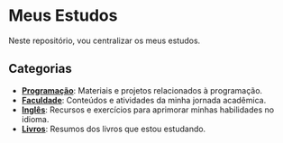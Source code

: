 # Meus Estudos

Neste repositório, vou centralizar os meus estudos.

## Categorias

- **[Programação](https://github.com/aldiney-moreira/my-studies/tree/main/development)**: Materiais e projetos relacionados à programação.
- **[Faculdade](https://github.com/aldiney-moreira/my-studies/tree/main/college)**: Conteúdos e atividades da minha jornada acadêmica.
- **[Inglês](https://github.com/aldiney-moreira/my-studies/tree/main/eng)**: Recursos e exercícios para aprimorar minhas habilidades no idioma.
- **[Livros](https://github.com/aldiney-moreira/my-studies/tree/main/books)**: Resumos dos livros que estou estudando.
